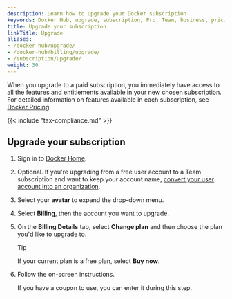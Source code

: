 ```yaml
---
description: Learn how to upgrade your Docker subscription
keywords: Docker Hub, upgrade, subscription, Pro, Team, business, pricing plan, docker core
title: Upgrade your subscription
linkTitle: Upgrade
aliases:
- /docker-hub/upgrade/
- /docker-hub/billing/upgrade/
- /subscription/upgrade/
weight: 30
---
```


When you upgrade to a paid subscription, you immediately have access to all the features and entitlements available in your new chosen subscription. For detailed information on features available in each subscription, see [Docker Pricing](https://www.docker.com/pricing).

{{< include "tax-compliance.md" >}}

## Upgrade your subscription 

1. Sign in to [Docker Home](https://app.docker.com).

2. Optional. If you're upgrading from a free user account to a Team subscription and want to keep your account name, [convert your user account into an organization](../../admin/convert-account.md).

3. Select your **avatar** to expand the drop-down menu.

4. Select **Billing**, then the account you want to upgrade.

5. On the **Billing Details** tab, select **Change plan** and then choose the plan you'd like to upgrade to.

   > [!TIP]
   >
   > If your current plan is a free plan, select **Buy now**.

6. Follow the on-screen instructions.

   If you have a coupon to use, you can enter it during this step.
   
